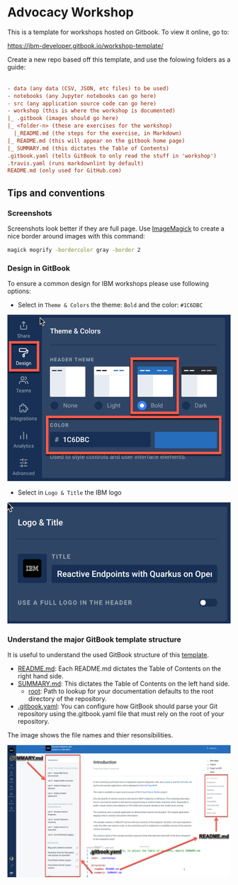 # Advocacy Workshop

This is a template for workshops hosted on Gitbook. To view it online, go to:

<https://ibm-developer.gitbook.io/workshop-template/>

Create a new repo based off this template, and use the folowing folders as a guide:

```ini

- data (any data (CSV, JSON, etc files) to be used)
- notebooks (any Jupyter notebooks can go here)
- src (any application source code can go here)
- workshop (this is where the workshop is documented)
|_ .gitbook (images should go here)
|_ <folder-n> (these are exercises for the workshop)
  |_README.md (the steps for the exercise, in Markdown)
|_ README.md (this will appear on the gitbook home page)
|_ SUMMARY.md (this dictates the Table of Contents)
.gitbook.yaml (tells GitBook to only read the stuff in 'workshop')
.travis.yaml (runs markdownlint by default)
README.md (only used for GitHub.com)
```

## Tips and conventions

### Screenshots

Screenshots look better if they are full page.
Use [ImageMagick](https://imagemagick.org) to create a nice border around images with this command:

```bash
magick mogrify -bordercolor gray -border 2
```

### Design in GitBook

To ensure a common design for IBM workshops please use following options:

* Select in `Theme & Colors` the theme: `Bold` and the color: `#1C6DBC`

![](workshop/.gitbook/generic/gitbook-theme-and-color.png)

* Select in `Logo & Title` the IBM logo

![](workshop/.gitbook/generic/gitbook-logo.png)

### Understand the major GitBook template structure

It is useful to understand the used GitBook structure of this [template](https://docs.gitbook.com/integrations/github/content-configuration#structure).

* [README.md](https://docs.gitbook.com/integrations/github/content-configuration#structure): Each README.md dictates the Table of Contents on the right hand side.
* [SUMMARY.md](https://docs.gitbook.com/integrations/github/content-configuration#summary): This dictates the Table of Contents on the left hand side.
  * [root](https://docs.gitbook.com/integrations/github/content-configuration#root): Path to lookup for your documentation defaults to the root directory of the repository.
* [.gitbook.yaml](https://docs.gitbook.com/integrations/github/content-configuration): You can configure how GitBook should parse your Git repository using the.gitbook.yaml file that must rely on the root of your repository.

The image shows the file names and thier resonsibilities.

![](workshop/.gitbook/generic/gitbook-mainstructure.png)


